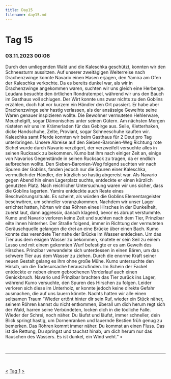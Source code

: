 ```yaml
---
title: Day15
filename: day15.md
--- 
```


# Tag 15
###  03.11.2023 00:06
Durch den umliegenden Wald und die Kaleschka geschützt, konnten wir den Schneesturm aussitzen. Auf unserer zweitägigen Weiterreise nach Drachenzwinge konnte Navario einen Hasen erjagen, den Yamira am Ofen der Kaleschka verkochte. Da es bereits dunkel war, als wir in Drachenzwinge angekommen waren, suchten wir uns gleich eine Herberge. Leudara besuchte den örtlichen Rondratempel, während wir uns den Bauch im Gasthaus voll schlugen. Der Wirt konnte uns zwar nichts zu den Goblins erzählen, doch hat vor kurzem ein Händler den Ort passiert. Er habe aber Drachenzwinge sehr hastig verlassen, als der ansässige Geweihte seine Waren genauer inspizieren wollte. Die Bewohner vermuteten Hehlerware, Meuchelgift, sogar Dämonisches unter seinen Gütern. Am nächsten Morgen rüsteten wir uns im Krämerladen für das Gebirge aus. Seile, Kletterhaken, dicke Handschuhe, Zelte, Proviant, sogar Schneeschuhe kauften wir. Kaleschka samt Pferde konnten wir beim Gasthaus für 2 Deut pro Tag unterbringen. Unsere Abreise auf den Sieben-Baronien-Weg Richtung rote Sichel wurde durch Navario verzögert, der verzweifelt versuchte alles in seinen Rucksack zu bekommen. Kumo bat ihm nach einiger Zeit an, einige von Navarios Gegenstände in seinen Rucksack zu tragen, da er endlich aufbrechen wollte.
Den Sieben-Baronien-Weg folgend suchten wir nach Spuren der Goblins, fanden jedoch nur die Spuren einer Kaleschka, vermutlich der Händler, der kürzlich so hastig abgereist war. Als Navario gegen Abend hin einen Lagerplatz suchte, entdeckte er einen kürzlich genutzten Platz. Nach reichlicher Untersuchung waren wir uns sicher, dass die Goblins lagerten. Yamira entdeckte auch Reste eines Beschwörungsrituals. Es scheint, als würden die Goblins Elementargeister beschwören, um schneller voranzukommen. Nachdem wir unser Lager errichtet hatten, hörten wir das Röhren eines Hirsches in der Dunkelheit, zuerst laut, dann aggressiv, danach klagend, bevor es abrupt verstummte. Kumo und Navario verloren keine Zeit und suchten nach dem Tier, Prinzibar eilte ihnen hinterher. Der Straße folgend, immer in Richtung der vermuteten Geräuschquelle gelangen die drei an eine Brücke über einen Bach. Kumo konnte das verendete Tier nahe der Brücke im Wasser entdecken. Um das Tier aus dem eisigen Wasser zu bekommen, knotete er sein Seil zu einem Lasso und mit einem gekonnten Wurf befestigte er es am Geweih des Hirsches. Prinzibar verwandelte sich unterdessen in einen Bären, um das schwere Tier aus dem Wasser zu ziehen. Durch die enorme Kraft seiner neuen Gestalt gelang es ihm ohne große Mühe. Kumo untersuchte den Hirsch, um die Todesursache herauszufinden. Im Schein der Fackel entdeckte er neben einem gebrochenen Vorderlauf auch einen Genickbruch. Navario und Prinzibar brachten das Tier zurück ins Lager, während Kumo versuchte, den Spuren des Hirschen zu folgen. Leider verloren sich diese im Unterholz, er konnte jedoch keine direkte Gefahr ausmachen, die auf uns lauern könnte.
Nachts hatten wir alle einen seltsamen Traum “Wieder ertönt hinter dir sein Ruf, wieder ein Stück näher, seinem Röhren kannst du nicht entkommen, überall um dich herum regt sich der Wald, harren seine Verbündeten, locken dich in die tödliche Falle. Wieder der Schrei, noch näher. Du läufst und läufst, immer schneller, dein Blick springt hastig, um Dornenranken und lauernde Bestien früh genug zu bemerken. Das Röhren kommt immer näher. Du kommst an einen Fluss. Das ist die Rettung, Du springst und tauchst hinab, um dich herum nur das Rauschen des Wassers. Es ist dunkel, ein Wind weht.” 
•  

<br>

----
<br>

[<](day14.md)
[Tag 1](README.md)
[>](day16.md)<br>